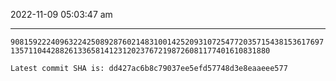 2022-11-09 05:03:47 am

---

`90815922240963224250892876021483100142520931072547720357154381536176971357110442882613365814123120237672198726081177401610831880`

`Latest commit SHA is: dd427ac6b8c79037ee5efd57748d3e8eaaeee577 `
